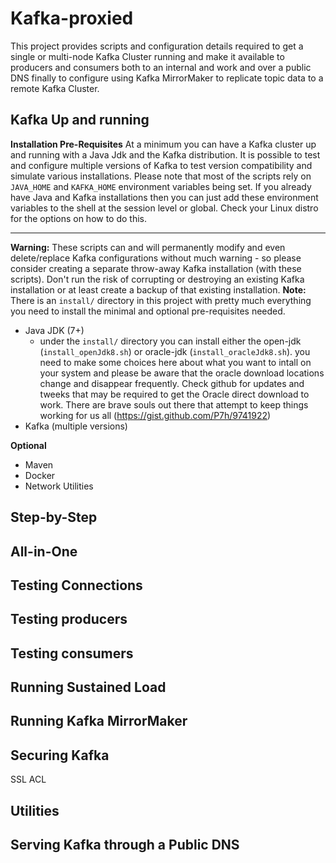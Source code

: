 # Kafka-proxied

This project provides scripts and configuration details required to get a single or multi-node Kafka Cluster running and make it available to producers and consumers both to an internal and work and over a public DNS finally to configure using Kafka MirrorMaker to replicate topic data to a remote Kafka Cluster.

## Kafka Up and running
**Installation Pre-Requisites** 
At a minimum you can have a Kafka cluster up and running with a Java Jdk and the Kafka distribution. It is possible to test and configure multiple versions of Kafka to test version compatibility and simulate various installations. Please note that most of the scripts rely on `JAVA_HOME` and `KAFKA_HOME` environment variables being set. If you already have Java and Kafka installations then you can just add these environment variables to the shell at the session level or global. Check your Linux distro for the options on how to do this.

- - -
**Warning:** These scripts can and will permanently modify and even delete/replace Kafka configurations without much warning - so please consider creating a separate throw-away Kafka installation (with these scripts). Don't run the risk of corrupting or destroying an existing Kafka installation or at least create a backup of that existing installation.
**Note:** There is an `install/` directory in this project with pretty much everything you need to install the minimal and optional pre-requisites needed.

- Java JDK (7+)
	- under the `install/` directory you can install either the open-jdk (`install_openJdk8.sh`) or oracle-jdk (`install_oracleJdk8.sh`). you need to make some choices here about what you want to intall on your system and please be aware that the oracle download locations change and disappear frequently. Check github for updates and tweeks that may be required to get the Oracle direct download to work. There are brave souls out there that attempt to keep things working for us all (https://gist.github.com/P7h/9741922) 
- Kafka (multiple versions)


**Optional**
- Maven
- Docker
- Network Utilities

## Step-by-Step

## All-in-One

## Testing Connections

## Testing producers

## Testing consumers

## Running Sustained Load

## Running Kafka MirrorMaker

## Securing Kafka
SSL
ACL

## Utilities

## Serving Kafka through a Public DNS
